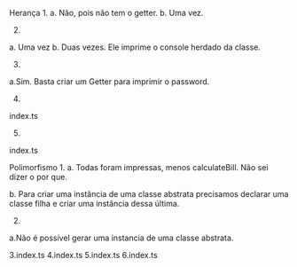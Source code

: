 Herança
1.
a. Não, pois não tem o getter.
b. Uma vez.

2.
a. Uma vez
b. Duas vezes. Ele imprime o console herdado da classe.

3.
a.Sim. Basta criar um Getter para imprimir o password.

4.
index.ts

5.
index.ts

Polimorfismo
1.
a. Todas foram impressas, menos calculateBill. Não sei dizer o por que.

b. Para criar uma instância de uma classe abstrata precisamos declarar uma classe filha e criar uma instância dessa última.

2.
a.Não é possível gerar uma instancia de uma classe abstrata.

3.index.ts
4.index.ts
5.index.ts
6.index.ts

